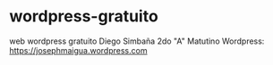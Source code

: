 # wordpress-gratuito
web wordpress gratuito
Diego Simbaña
2do "A" Matutino
Wordpress: https://josephmaigua.wordpress.com
